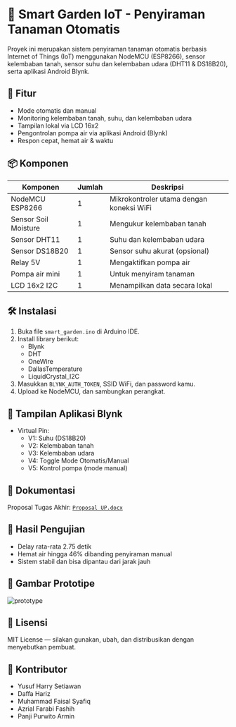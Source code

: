 # 🌿 Smart Garden IoT - Penyiraman Tanaman Otomatis

Proyek ini merupakan sistem penyiraman tanaman otomatis berbasis Internet of Things (IoT) menggunakan NodeMCU (ESP8266), sensor kelembaban tanah, sensor suhu dan kelembaban udara (DHT11 & DS18B20), serta aplikasi Android Blynk.

## 🔧 Fitur
- Mode otomatis dan manual
- Monitoring kelembaban tanah, suhu, dan kelembaban udara
- Tampilan lokal via LCD 16x2
- Pengontrolan pompa air via aplikasi Android (Blynk)
- Respon cepat, hemat air & waktu

## 📦 Komponen
| Komponen            | Jumlah | Deskripsi                                |
|---------------------|--------|------------------------------------------|
| NodeMCU ESP8266     | 1      | Mikrokontroler utama dengan koneksi WiFi |
| Sensor Soil Moisture| 1      | Mengukur kelembaban tanah                |
| Sensor DHT11        | 1      | Suhu dan kelembaban udara                |
| Sensor DS18B20      | 1      | Sensor suhu akurat (opsional)           |
| Relay 5V            | 1      | Mengaktifkan pompa air                   |
| Pompa air mini      | 1      | Untuk menyiram tanaman                   |
| LCD 16x2 I2C        | 1      | Menampilkan data secara lokal            |

## 🛠️ Instalasi
1. Buka file `smart_garden.ino` di Arduino IDE.
2. Install library berikut:
   - Blynk
   - DHT
   - OneWire
   - DallasTemperature
   - LiquidCrystal_I2C
3. Masukkan `BLYNK_AUTH_TOKEN`, SSID WiFi, dan password kamu.
4. Upload ke NodeMCU, dan sambungkan perangkat.

## 📱 Tampilan Aplikasi Blynk
- Virtual Pin:
  - V1: Suhu (DS18B20)
  - V2: Kelembaban tanah
  - V3: Kelembaban udara
  - V4: Toggle Mode Otomatis/Manual
  - V5: Kontrol pompa (mode manual)

## 📃 Dokumentasi
Proposal Tugas Akhir: [`Proposal UP.docx`](proposal/Proposal%20UP.docx)

## 🧪 Hasil Pengujian
- Delay rata-rata 2.75 detik
- Hemat air hingga 46% dibanding penyiraman manual
- Sistem stabil dan bisa dipantau dari jarak jauh

## 📸 Gambar Prototipe
![prototype](images/prototype.jpg)

## 📝 Lisensi
MIT License — silakan gunakan, ubah, dan distribusikan dengan menyebutkan pembuat.

## 👥 Kontributor
- Yusuf Harry Setiawan
- Daffa Hariz
- Muhammad Faisal Syafiq
- Azrial Farabi Fashih
- Panji Purwito Armin
